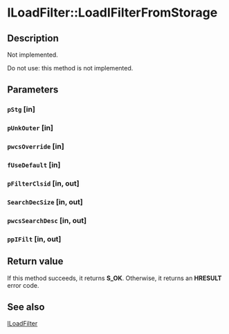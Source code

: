 # ILoadFilter::LoadIFilterFromStorage

## Description

Not implemented.

Do not use: this method is not implemented.

## Parameters

### `pStg` [in]

### `pUnkOuter` [in]

### `pwcsOverride` [in]

### `fUseDefault` [in]

### `pFilterClsid` [in, out]

### `SearchDecSize` [in, out]

### `pwcsSearchDesc` [in, out]

### `ppIFilt` [in, out]

## Return value

If this method succeeds, it returns **S_OK**. Otherwise, it returns an **HRESULT** error code.

## See also

[ILoadFilter](https://learn.microsoft.com/windows/desktop/api/filtereg/nn-filtereg-iloadfilter)